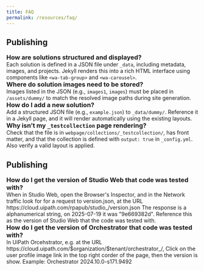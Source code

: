 ```yaml
---
title: FAQ
permalink: /resources/faq/
---
```


<div class="wa-stack">
  <h2>Publishing</h2>

  <wa-details appearance="plain">
    <h3 slot="summary" class="wa-heading-m" style="margin: 0">How are solutions structured and displayed?</h3>
    Each solution is defined in a JSON file under <code>_data</code>, including metadata, images, and projects. Jekyll renders this into a rich HTML interface using components like <code>&lt;wa-tab-group&gt;</code> and <code>&lt;wa-carousel&gt;</code>.
  </wa-details>
  <wa-divider></wa-divider>

  <wa-details appearance="plain">
    <h3 slot="summary" class="wa-heading-m" style="margin: 0">Where do solution images need to be stored?</h3>
    Images listed in the JSON (e.g., <code>images1</code>, <code>images</code>) must be placed in <code>/assets/dummy/</code> to match the resolved image paths during site generation.
  </wa-details>
  <wa-divider></wa-divider>

  <wa-details appearance="plain">
    <h3 slot="summary" class="wa-heading-m" style="margin: 0">How do I add a new solution?</h3>
    Add a structured JSON file (e.g., <code>example.json</code>) to <code>_data/dummy/</code>. Reference it in a Jekyll page, and it will render automatically using the existing layouts.
  </wa-details>
  <wa-divider></wa-divider>

  <wa-details appearance="plain">
    <h3 slot="summary" class="wa-heading-m" style="margin: 0">Why isn’t my <code>_testcollection</code> page rendering?</h3>
    Check that the file is in <code>webpage/collections/_testcollection/</code>, has front matter, and that the collection is defined with <code>output: true</code> in <code>_config.yml</code>. Also verify a valid layout is applied.
  </wa-details>
</div>




<div class="wa-stack">
  <h2>Publishing</h2>

  <wa-details appearance="plain">
    <h3 slot="summary" class="wa-heading-m" style="margin: 0">How do I get the version of Studio Web that code was tested with?</h3>
    When in Studio Web, open the Browser's Inspector, and in the Network traffic look for for a request to version.json, at the URL https://cloud.uipath.com/rpapub/studio_/version.json The response is a alphanumerical string, on 2025-07-19 it was "9e669382d". Reference this as the version of Studio Web that the code was tested with.
  </wa-details>
  <wa-divider></wa-divider>

  <wa-details appearance="plain">
    <h3 slot="summary" class="wa-heading-m" style="margin: 0">How do I get the version of Orchestrator that code was tested with?</h3>
    In UiPath Orcehstrator, e.g. at the URL https://cloud.uipath.com/$organization/$tenant/orchestrator_/, Click on the user profile image link in the top right corder of the page, then the version is show. Example: Orchestrator 2024.10.0-s171.9492 
  </wa-details>
  <wa-divider></wa-divider>

</div>